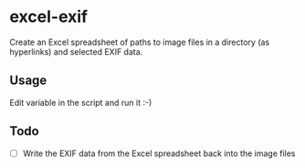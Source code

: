 # excel-exif

Create an Excel spreadsheet of paths to image files in a directory (as hyperlinks) and selected EXIF data.

## Usage

Edit variable in the script and run it :-)

## Todo

- [ ] Write the EXIF data from the Excel spreadsheet back into the image files
